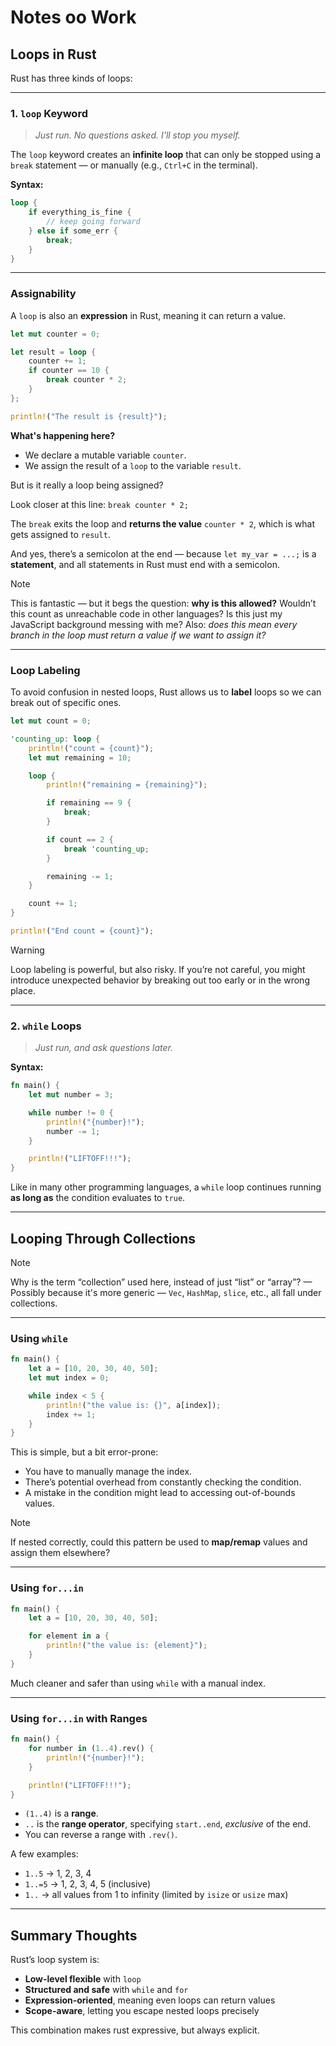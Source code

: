 # Notes oo Work

## Loops in Rust

Rust has three kinds of loops:

---

### 1. `loop` Keyword

> _Just run. No questions asked. I'll stop you myself._

The `loop` keyword creates an **infinite loop** that can only be stopped using a
`break` statement — or manually (e.g., `Ctrl+C` in the terminal).

**Syntax:**

```rust
loop {
    if everything_is_fine {
        // keep going forward
    } else if some_err {
        break;
    }
}
```

---

### Assignability

A `loop` is also an **expression** in Rust, meaning it can return a value.

```rust
let mut counter = 0;

let result = loop {
    counter += 1;
    if counter == 10 {
        break counter * 2;
    }
};

println!("The result is {result}");
```

**What's happening here?**

- We declare a mutable variable `counter`.
- We assign the result of a `loop` to the variable `result`.

But is it really a loop being assigned?

Look closer at this line: `break counter * 2;`

The `break` exits the loop and **returns the value** `counter * 2`, which is
what gets assigned to `result`.

And yes, there’s a semicolon at the end — because `let my_var = ...;` is a
**statement**, and all statements in Rust must end with a semicolon.

> [!NOTE]
>
> This is fantastic — but it begs the question: **why is this allowed?**
> Wouldn’t this count as unreachable code in other languages? Is this just my
> JavaScript background messing with me? Also: _does this mean every branch in
> the loop must return a value if we want to assign it?_

---

### Loop Labeling

To avoid confusion in nested loops, Rust allows us to **label** loops so we can
break out of specific ones.

```rust
let mut count = 0;

'counting_up: loop {
    println!("count = {count}");
    let mut remaining = 10;

    loop {
        println!("remaining = {remaining}");

        if remaining == 9 {
            break;
        }

        if count == 2 {
            break 'counting_up;
        }

        remaining -= 1;
    }

    count += 1;
}

println!("End count = {count}");
```

> [!WARNING]
>
> Loop labeling is powerful, but also risky. If you’re not careful, you might
> introduce unexpected behavior by breaking out too early or in the wrong place.

---

### 2. `while` Loops

> _Just run, and ask questions later._

**Syntax:**

```rust
fn main() {
    let mut number = 3;

    while number != 0 {
        println!("{number}!");
        number -= 1;
    }

    println!("LIFTOFF!!!");
}
```

Like in many other programming languages, a `while` loop continues running **as
long as** the condition evaluates to `true`.

---

## Looping Through Collections

> [!NOTE]
>
> Why is the term “collection” used here, instead of just “list” or “array”? —
> Possibly because it's more generic — `Vec`, `HashMap`, `slice`, etc., all fall
> under collections.

---

### Using `while`

```rust
fn main() {
    let a = [10, 20, 30, 40, 50];
    let mut index = 0;

    while index < 5 {
        println!("the value is: {}", a[index]);
        index += 1;
    }
}
```

This is simple, but a bit error-prone:

- You have to manually manage the index.
- There’s potential overhead from constantly checking the condition.
- A mistake in the condition might lead to accessing out-of-bounds values.

> [!NOTE]
>
> If nested correctly, could this pattern be used to **map/remap** values and
> assign them elsewhere?

---

### Using `for...in`

```rust
fn main() {
    let a = [10, 20, 30, 40, 50];

    for element in a {
        println!("the value is: {element}");
    }
}
```

Much cleaner and safer than using `while` with a manual index.

---

### Using `for...in` with Ranges

```rust
fn main() {
    for number in (1..4).rev() {
        println!("{number}!");
    }

    println!("LIFTOFF!!!");
}
```

- `(1..4)` is a **range**.
- `..` is the **range operator**, specifying `start..end`, _exclusive_ of the
  end.
- You can reverse a range with `.rev()`.

A few examples:

- `1..5` → 1, 2, 3, 4
- `1..=5` → 1, 2, 3, 4, 5 (inclusive)
- `1..` → all values from 1 to infinity (limited by `isize` or `usize` max)

---

## Summary Thoughts

Rust’s loop system is:

- **Low-level flexible** with `loop`
- **Structured and safe** with `while` and `for`
- **Expression-oriented**, meaning even loops can return values
- **Scope-aware**, letting you escape nested loops precisely

This combination makes rust expressive, but always explicit.
